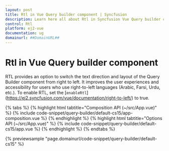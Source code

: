 ```yaml
---
layout: post
title: Rtl in Vue Query builder component | Syncfusion
description: Learn here all about Rtl in Syncfusion Vue Query builder component of Syncfusion Essential JS 2 and more.
control: Rtl 
platform: ej2-vue
documentation: ug
domainurl: ##DomainURL##
---
```


# Rtl in Vue Query builder component

RTL provides an option to switch the text direction and layout of the Query Builder component from right to left. It improves the user experiences and accessibility for users who use right-to-left languages (Arabic, Farsi, Urdu, etc.). To enable RTL, set the [`enableRtl`]  (https://ej2.syncfusion.com/vue/documentation/right-to-left/) to true.

{% tabs %}
{% highlight html tabtitle="Composition API (~/src/App.vue)" %}
{% include code-snippet/query-builder/default-cs15/app-composition.vue %}
{% endhighlight %}
{% highlight html tabtitle="Options API (~/src/App.vue)" %}
{% include code-snippet/query-builder/default-cs15/app.vue %}
{% endhighlight %}
{% endtabs %}
        
{% previewsample "page.domainurl/code-snippet/query-builder/default-cs15" %}